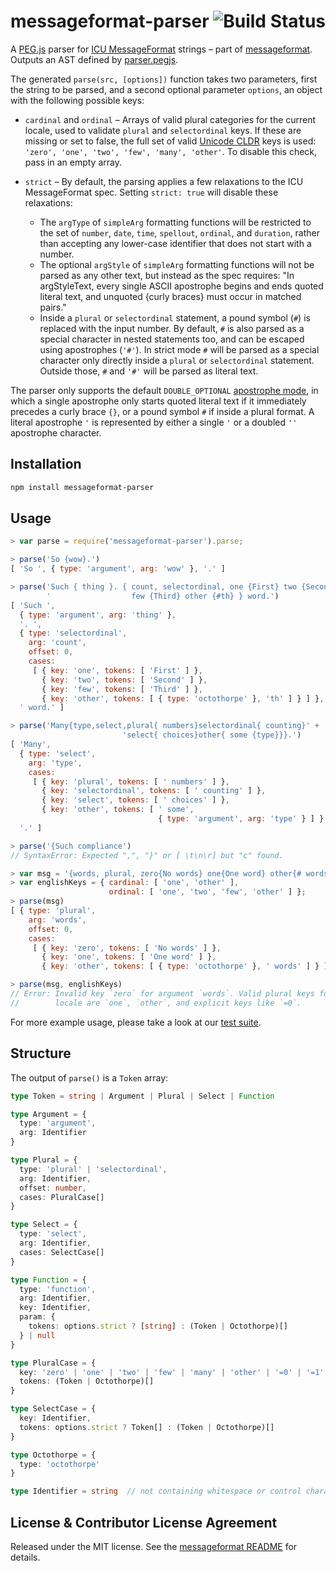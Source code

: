 # messageformat-parser <a href="http://travis-ci.org/messageformat/parser"><img align="right" alt="Build Status" src="https://secure.travis-ci.org/messageformat/parser.png"></a>

A [PEG.js] parser for [ICU MessageFormat] strings – part of [messageformat].
Outputs an AST defined by [parser.pegjs].

The generated `parse(src, [options])` function takes two parameters, first the
string to be parsed, and a second optional parameter `options`, an object with
the following possible keys:

- `cardinal` and `ordinal` – Arrays of valid plural categories for the current
  locale, used to validate `plural` and `selectordinal` keys. If these are
  missing or set to false, the full set of valid [Unicode CLDR] keys is used:
  `'zero', 'one', 'two', 'few', 'many', 'other'`. To disable this check, pass in
  an empty array.

- `strict` – By default, the parsing applies a few relaxations to the ICU
  MessageFormat spec. Setting `strict: true` will disable these relaxations:
  - The `argType` of `simpleArg` formatting functions will be restricted to the
    set of `number`, `date`, `time`, `spellout`, `ordinal`, and `duration`,
    rather than accepting any lower-case identifier that does not start with a
    number.
  - The optional `argStyle` of `simpleArg` formatting functions will not be
    parsed as any other text, but instead as the spec requires: "In
    argStyleText, every single ASCII apostrophe begins and ends quoted literal
    text, and unquoted {curly braces} must occur in matched pairs."
  - Inside a `plural` or `selectordinal` statement, a pound symbol (`#`) is
    replaced with the input number. By default, `#` is also parsed as a special
    character in nested statements too, and can be escaped using apostrophes
    (`'#'`). In strict mode `#` will be parsed as a special character only
    directly inside a `plural` or `selectordinal` statement. Outside those, `#`
    and `'#'` will be parsed as literal text.

The parser only supports the default `DOUBLE_OPTIONAL` [apostrophe mode], in
which a single apostrophe only starts quoted literal text if it immediately
precedes a curly brace `{}`, or a pound symbol `#` if inside a plural format. A
literal apostrophe `'` is represented by either a single `'` or a doubled `''`
apostrophe character.

[icu messageformat]: https://messageformat.github.io/guide/
[messageformat]: https://messageformat.github.io/
[parser.pegjs]: ./parser.pegjs
[peg.js]: http://pegjs.org/
[unicode cldr]: http://cldr.unicode.org/index/cldr-spec/plural-rules
[apostrophe mode]: http://www.icu-project.org/apiref/icu4c/messagepattern_8h.html#af6e0757e0eb81c980b01ee5d68a9978b

## Installation

```sh
npm install messageformat-parser
```

## Usage

```js
> var parse = require('messageformat-parser').parse;

> parse('So {wow}.')
[ 'So ', { type: 'argument', arg: 'wow' }, '.' ]

> parse('Such { thing }. { count, selectordinal, one {First} two {Second}' +
        '                  few {Third} other {#th} } word.')
[ 'Such ',
  { type: 'argument', arg: 'thing' },
  '. ',
  { type: 'selectordinal',
    arg: 'count',
    offset: 0,
    cases:
     [ { key: 'one', tokens: [ 'First' ] },
       { key: 'two', tokens: [ 'Second' ] },
       { key: 'few', tokens: [ 'Third' ] },
       { key: 'other', tokens: [ { type: 'octothorpe' }, 'th' ] } ] },
  ' word.' ]

> parse('Many{type,select,plural{ numbers}selectordinal{ counting}' +
                         'select{ choices}other{ some {type}}}.')
[ 'Many',
  { type: 'select',
    arg: 'type',
    cases:
     [ { key: 'plural', tokens: [ ' numbers' ] },
       { key: 'selectordinal', tokens: [ ' counting' ] },
       { key: 'select', tokens: [ ' choices' ] },
       { key: 'other', tokens: [ ' some',
                                 { type: 'argument', arg: 'type' } ] } ] },
  '.' ]

> parse('{Such compliance')
// SyntaxError: Expected ",", "}" or [ \t\n\r] but "c" found.

> var msg = '{words, plural, zero{No words} one{One word} other{# words}}';
> var englishKeys = { cardinal: [ 'one', 'other' ],
                      ordinal: [ 'one', 'two', 'few', 'other' ] };
> parse(msg)
[ { type: 'plural',
    arg: 'words',
    offset: 0,
    cases:
     [ { key: 'zero', tokens: [ 'No words' ] },
       { key: 'one', tokens: [ 'One word' ] },
       { key: 'other', tokens: [ { type: 'octothorpe' }, ' words' ] } ] } ]

> parse(msg, englishKeys)
// Error: Invalid key `zero` for argument `words`. Valid plural keys for this
//        locale are `one`, `other`, and explicit keys like `=0`.
```

For more example usage, please take a look at our [test suite](./test.js).

## Structure

The output of `parse()` is a `Token` array:

```typescript
type Token = string | Argument | Plural | Select | Function

type Argument = {
  type: 'argument',
  arg: Identifier
}

type Plural = {
  type: 'plural' | 'selectordinal',
  arg: Identifier,
  offset: number,
  cases: PluralCase[]
}

type Select = {
  type: 'select',
  arg: Identifier,
  cases: SelectCase[]
}

type Function = {
  type: 'function',
  arg: Identifier,
  key: Identifier,
  param: {
    tokens: options.strict ? [string] : (Token | Octothorpe)[]
  } | null
}

type PluralCase = {
  key: 'zero' | 'one' | 'two' | 'few' | 'many' | 'other' | '=0' | '=1' | '=2' | ...,
  tokens: (Token | Octothorpe)[]
}

type SelectCase = {
  key: Identifier,
  tokens: options.strict ? Token[] : (Token | Octothorpe)[]
}

type Octothorpe = {
  type: 'octothorpe'
}

type Identifier = string  // not containing whitespace or control characters
```

## License & Contributor License Agreement

Released under the MIT license. See the [messageformat README][cla] for details.

[cla]: https://github.com/messageformat/messageformat.js#contributor-license-agreement
